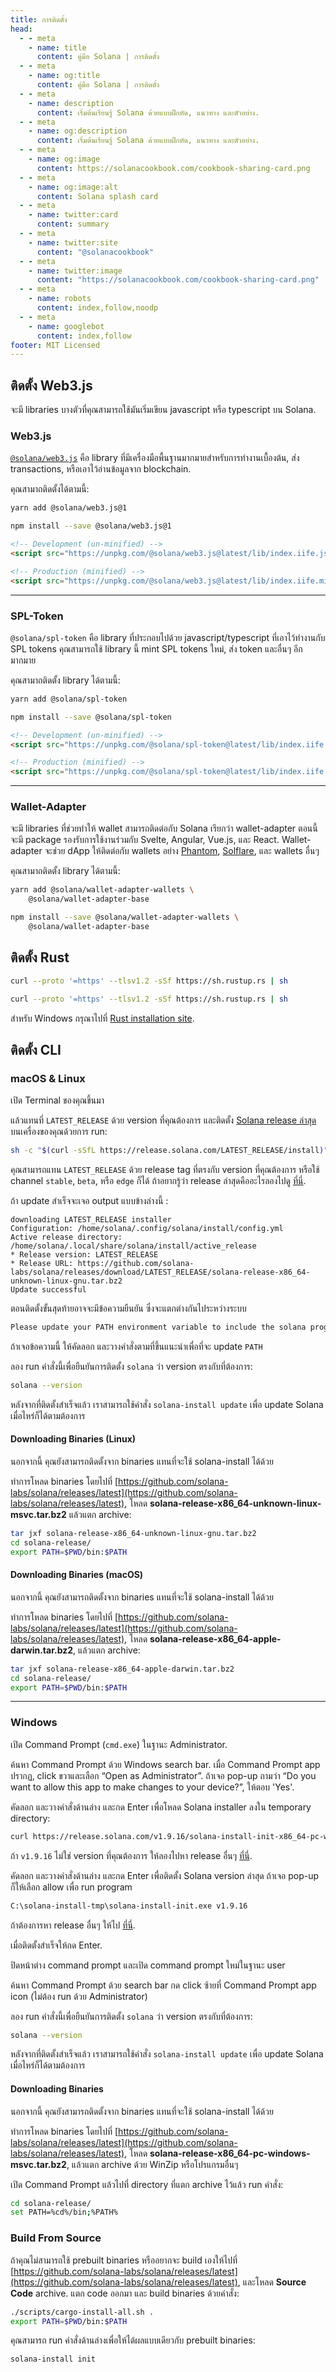 ```yaml
---
title: การติดตั้ง
head:
  - - meta
    - name: title
      content: คู่มือ Solana | การติดตั้ง
  - - meta
    - name: og:title
      content: คู่มือ Solana | การติดตั้ง
  - - meta
    - name: description
      content: เริ่มต้นเรียนรู้ Solana ด้วยแบบฝึกหัด, แนวทาง และตัวอย่าง.
  - - meta
    - name: og:description
      content: เริ่มต้นเรียนรู้ Solana ด้วยแบบฝึกหัด, แนวทาง และตัวอย่าง.
  - - meta
    - name: og:image
      content: https://solanacookbook.com/cookbook-sharing-card.png
  - - meta
    - name: og:image:alt
      content: Solana splash card
  - - meta
    - name: twitter:card
      content: summary
  - - meta
    - name: twitter:site
      content: "@solanacookbook"
  - - meta
    - name: twitter:image
      content: "https://solanacookbook.com/cookbook-sharing-card.png"
  - - meta
    - name: robots
      content: index,follow,noodp
  - - meta
    - name: googlebot
      content: index,follow
footer: MIT Licensed
---
```


## ติดตั้ง Web3.js

จะมี libraries บางตัวที่คุณสามารถใช้มันเริ่มเขียน javascript หรือ typescript บน Solana.<br/>

### Web3.js

[`@solana/web3.js`](https://solana-labs.github.io/solana-web3.js/) คือ library ที่มีเครื่องมือพื้นฐานมากมายสำหรับการทำงานเบื้องต้น, ส่ง transactions, หรือเอาไว้อ่านข้อมูลจาก blockchain.

คุณสามาถติดตั้งได้ตามนี้:

<CodeGroup>
  <CodeGroupItem title="YARN" active>

```bash
yarn add @solana/web3.js@1
```

  </CodeGroupItem>

  <CodeGroupItem title="NPM">

```bash
npm install --save @solana/web3.js@1
```

  </CodeGroupItem>

  <CodeGroupItem title="BROWSER">

```html
<!-- Development (un-minified) -->
<script src="https://unpkg.com/@solana/web3.js@latest/lib/index.iife.js"></script>

<!-- Production (minified) -->
<script src="https://unpkg.com/@solana/web3.js@latest/lib/index.iife.min.js"></script>
```

  </CodeGroupItem>
</CodeGroup>

---

### SPL-Token

`@solana/spl-token` คือ library ที่ประกอบไปด้วย javascript/typescript ที่เอาไว้ทำงานกับ SPL tokens คุณสามารถใช้ library นี้ mint SPL tokens ใหม่, ส่ง token และอื่นๆ อีกมากมาย

คุณสามาถติดตั้ง library ได้ตามนี้:

<CodeGroup>
  <CodeGroupItem title="YARN" active>

```bash
yarn add @solana/spl-token
```

  </CodeGroupItem>

  <CodeGroupItem title="NPM">

```bash
npm install --save @solana/spl-token
```

  </CodeGroupItem>

  <CodeGroupItem title="BROWSER">

```html
<!-- Development (un-minified) -->
<script src="https://unpkg.com/@solana/spl-token@latest/lib/index.iife.js"></script>

<!-- Production (minified) -->
<script src="https://unpkg.com/@solana/spl-token@latest/lib/index.iife.min.js"></script>
```

  </CodeGroupItem>
</CodeGroup>

---

### Wallet-Adapter


จะมี libraries ที่ช่วยทำให้ wallet สามารถติดต่อกับ Solana เรียกว่า wallet-adapter
ตอนนี้จะมี package รองรับการใช้งานร่วมกับ Svelte, Angular, Vue.js, และ React. Wallet-adapter จะช่วย dApp ให้ติดต่อกับ wallets อย่าง [Phantom](https://phantom.app/), [Solflare](https://solflare.com/), และ wallets อื่นๆ 

คุณสามาถติดตั้ง library ได้ตามนี้:

<CodeGroup>
  <CodeGroupItem title="YARN" active>

```bash
yarn add @solana/wallet-adapter-wallets \
    @solana/wallet-adapter-base
```

  </CodeGroupItem>

  <CodeGroupItem title="NPM">

```bash
npm install --save @solana/wallet-adapter-wallets \
    @solana/wallet-adapter-base
```

  </CodeGroupItem>
</CodeGroup>

## ติดตั้ง Rust

<CodeGroup>
  <CodeGroupItem title="MACOS" active>

```bash
curl --proto '=https' --tlsv1.2 -sSf https://sh.rustup.rs | sh
```

  </CodeGroupItem>
  <CodeGroupItem title="LINUX">

```bash
curl --proto '=https' --tlsv1.2 -sSf https://sh.rustup.rs | sh
```

  </CodeGroupItem>
</CodeGroup>

สำหรับ Windows กรุณาไปที่ [Rust installation site](https://www.rust-lang.org/tools/install).

## ติดตั้ง CLI

### macOS & Linux

เปิด Terminal ของคุณขึ้นมา

แล้วแทนที่ `LATEST_RELEASE` ด้วย version ที่คุณต้องการ และติดตั้ง [Solana release ล่าสุด](https://github.com/solana-labs/solana/releases) บนเครื่องของคุณด้วยการ run:

```bash
sh -c "$(curl -sSfL https://release.solana.com/LATEST_RELEASE/install)"
```

คุณสามารถแทน `LATEST_RELEASE` ด้วย release tag ที่ตรงกับ version ที่คุณต้องการ หรือใช้ channel `stable`, `beta`, หรือ `edge` ก็ได้
ถ้าอยากรู้ว่า release ล่าสุดคืออะไรลองไปดู [ที่นี่](https://github.com/solana-labs/solana/releases).

ถ้า update สำเร็จจะเจอ output แบบข้างล่างนี้ :

```text
downloading LATEST_RELEASE installer
Configuration: /home/solana/.config/solana/install/config.yml
Active release directory: /home/solana/.local/share/solana/install/active_release
* Release version: LATEST_RELEASE
* Release URL: https://github.com/solana-labs/solana/releases/download/LATEST_RELEASE/solana-release-x86_64-unknown-linux-gnu.tar.bz2
Update successful
```

ตอนติดตั้งขั้นสุดท้ายอาจจะมีข้อความยืนยัน ซึ่งจะแตกต่างกันไประหว่างระบบ

```bash
Please update your PATH environment variable to include the solana programs:
```

ถ้าเจอข้อความนี้ ให้คัดลอก และวางคำสั่งตามที่ขึ้นแนะนำเพื่อที่จะ update `PATH`

ลอง run คำสั่งนี้เพื่อยืนยันการติดตั้ง `solana` ว่า version ตรงกับที่ต้องการ:

```bash
solana --version
```

หลังจากที่ติดตั้งสำเร็จแล้ว เราสามารถใช้คำสั่ง `solana-install update` เพื่อ update Solana เมื่อไหร่ก็ได้ตามต้องการ

#### Downloading Binaries (Linux)

นอกจากนี้ คุณยังสามารถติดตั้งจาก binaries แทนที่จะใช้ solana-install ได้ด้วย

ทำการโหลด binaries โดยไปที่
[https://github.com/solana-labs/solana/releases/latest](https://github.com/solana-labs/solana/releases/latest),
โหลด **solana-release-x86_64-unknown-linux-msvc.tar.bz2** แล้วแตก archive:

```bash
tar jxf solana-release-x86_64-unknown-linux-gnu.tar.bz2
cd solana-release/
export PATH=$PWD/bin:$PATH
```

#### Downloading Binaries (macOS)

นอกจากนี้ คุณยังสามารถติดตั้งจาก binaries แทนที่จะใช้ solana-install ได้ด้วย

ทำการโหลด binaries โดยไปที่
[https://github.com/solana-labs/solana/releases/latest](https://github.com/solana-labs/solana/releases/latest),
โหลด **solana-release-x86_64-apple-darwin.tar.bz2**, แล้วแตก archive:

```bash
tar jxf solana-release-x86_64-apple-darwin.tar.bz2
cd solana-release/
export PATH=$PWD/bin:$PATH
```

---

### Windows

เปิด Command Prompt (`cmd.exe`) ในฐานะ Administrator.

ค้นหา Command Prompt ด้วย Windows search bar. เมื่อ Command
Prompt app ปรากฏ, click ขวาและเลือก “Open as Administrator”.
ถ้าเจอ pop-up ถามว่า “Do you want to allow this app to
make changes to your device?”, ให้ตอบ 'Yes'.

คัดลอก และวางคำสั่งด้านล่าง และกด Enter เพื่อโหลด Solana installer ลงใน temporary directory:

```bash
curl https://release.solana.com/v1.9.16/solana-install-init-x86_64-pc-windows-msvc.exe --output C:\solana-install-tmp\solana-install-init.exe --create-dirs
```

ถ้า `v1.9.16` ไม่ใช่ version ที่คุณต้องการ ให้ลองไปหา release อื่นๆ [ที่นี่](https://github.com/solana-labs/solana/releases).

คัดลอก และวางคำสั่งด้านล่าง และกด Enter เพื่อติดตั้ง Solana version ล่าสุด ถ้าเจอ pop-up ก็ให้เลือก allow เพื่อ run program

```bash
C:\solana-install-tmp\solana-install-init.exe v1.9.16
```

ถ้าต้องการหา release อื่นๆ ให้ไป [ที่นี่](https://github.com/solana-labs/solana/releases).

เมื่อติดตั้งสำเร็จให้กด Enter.

ปิดหน้าต่าง command prompt และเปิด command prompt ใหม่ในฐานะ user

ค้นหา Command Prompt ด้วย search bar กด click ซ้ายที่ Command Prompt app icon (ไม่ต้อง run ด้วย Administrator)

ลอง run คำสั่งนี้เพื่อยืนยันการติดตั้ง `solana` ว่า version ตรงกับที่ต้องการ:

```bash
solana --version
```

หลังจากที่ติดตั้งสำเร็จแล้ว เราสามารถใช้คำสั่ง `solana-install update` เพื่อ update Solana เมื่อไหร่ก็ได้ตามต้องการ

#### Downloading Binaries

นอกจากนี้ คุณยังสามารถติดตั้งจาก binaries แทนที่จะใช้ solana-install ได้ด้วย

ทำการโหลด binaries โดยไปที่
[https://github.com/solana-labs/solana/releases/latest](https://github.com/solana-labs/solana/releases/latest),
โหลด **solana-release-x86_64-pc-windows-msvc.tar.bz2**, แล้วแตก archive ด้วย WinZip หรือโปรแกรมอื่นๆ

เปิด Command Prompt แล้วไปที่ directory ที่แตก archive ไว้แล้ว run คำสั่ง:

```bash
cd solana-release/
set PATH=%cd%/bin;%PATH%
```

### Build From Source

ถ้าคุณไม่สามารถใช้ prebuilt binaries หรืออยากจะ build เองให้ไปที่ 
[https://github.com/solana-labs/solana/releases/latest](https://github.com/solana-labs/solana/releases/latest),
และโหลด **Source Code** archive. แตก code ออกมา และ build binaries ด้วยคำสั่ง:

```bash
./scripts/cargo-install-all.sh .
export PATH=$PWD/bin:$PATH
```

คุณสามารถ run คำสั่งด้านล่างเพื่อให้ได้ผลแบบเดียวกับ prebuilt binaries:

```bash
solana-install init
```
